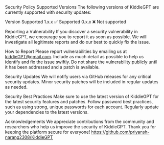 Security Policy
Supported Versions
The following versions of KiddieGPT are currently supported with security updates:

Version	Supported
1.x.x	✅ Supported
0.x.x	❌ Not supported

Reporting a Vulnerability
If you discover a security vulnerability in KiddieGPT, we encourage you to report it as soon as possible. We will investigate all legitimate reports and do our best to quickly fix the issue.

How to Report
Please report vulnerabilities by emailing us at kiddieGPT@gmail.com. Include as much detail as possible to help us identify and fix the issue swiftly.
Do not share the vulnerability publicly until it has been addressed and a patch is available.

Security Updates
We will notify users via GitHub releases for any critical security updates.
Minor security patches will be included in regular updates as needed.

Security Best Practices
Make sure to use the latest version of KiddieGPT for the latest security features and patches.
Follow password best practices, such as using strong, unique passwords for each account.
Regularly update your dependencies to the latest versions.

Acknowledgements
We appreciate contributions from the community and researchers who help us improve the security of KiddieGPT. Thank you for keeping the platform secure for everyone!
https://github.com/priyansh-narang2308/KiddieGPT
